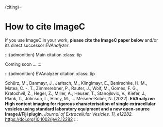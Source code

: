 (citing)=
# How to cite ImageC


If you use ImageC in your work, **please cite the ImageC paper below** and/or its direct successor *EVAnalyzer*:


:::{admonition} Main citation
:class: tip

Coming soon ...
:::


:::{admonition} EVAnalyzer citation
:class: tip

Schürz, M., Danmayr, J., Jaritsch, M., Klinglmayr, E., Benirschke, H. M., Matea, C. -. T., Zimmerebner, P., Rauter, J., Wolf, M., Gomes, F. G., Kratochvil, Z., Heger, Z., Miller, A., Heuser, T., Stanojlovic, V., Kiefer, J., Plank, T., Johnson, L., Himly, M., … Meisner-Kober, N. (2022). **EVAnalyzer: High content imaging for rigorous characterisation of single extracellular vesicles using standard laboratory equipment and a new open-source ImageJ/Fiji plugin**. 
*Journal of Extracellular Vesicles, 11, e12282.* 
<https://doi.org/10.1002/jev2.12282>
:::